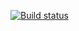 [![Build status](https://ci.appveyor.com/api/projects/status/r7oqtc745ogtadqr?svg=true)](https://ci.appveyor.com/project/patvit/ci-template)
